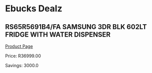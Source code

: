 
# Ebucks Dealz
## RS65R5691B4/FA SAMSUNG 3DR BLK 602LT FRIDGE WITH WATER DISPENSER
[Product Page](https://www.ebucks.com/web/shop/productSelected.do?prodId=1183688554&catId=704986856)

Price: R36999.00

Savings: 3000.0


	